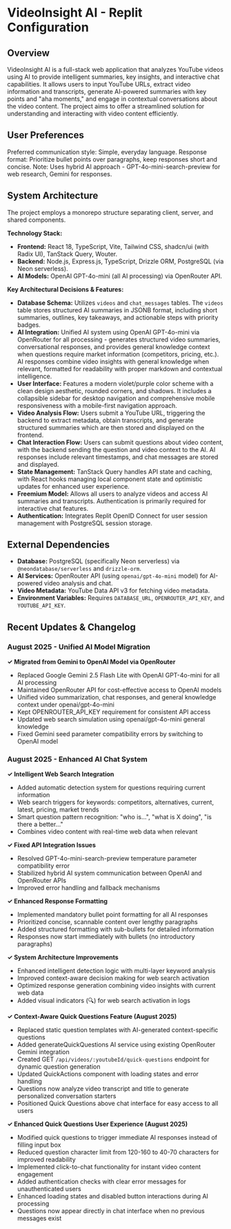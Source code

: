 # VideoInsight AI - Replit Configuration

## Overview

VideoInsight AI is a full-stack web application that analyzes YouTube videos using AI to provide intelligent summaries, key insights, and interactive chat capabilities. It allows users to input YouTube URLs, extract video information and transcripts, generate AI-powered summaries with key points and "aha moments," and engage in contextual conversations about the video content. The project aims to offer a streamlined solution for understanding and interacting with video content efficiently.

## User Preferences

Preferred communication style: Simple, everyday language.
Response format: Prioritize bullet points over paragraphs, keep responses short and concise.
Note: Uses hybrid AI approach - GPT-4o-mini-search-preview for web research, Gemini for responses.

## System Architecture

The project employs a monorepo structure separating client, server, and shared components.

**Technology Stack:**
*   **Frontend:** React 18, TypeScript, Vite, Tailwind CSS, shadcn/ui (with Radix UI), TanStack Query, Wouter.
*   **Backend:** Node.js, Express.js, TypeScript, Drizzle ORM, PostgreSQL (via Neon serverless).
*   **AI Models:** OpenAI GPT-4o-mini (all AI processing) via OpenRouter API.

**Key Architectural Decisions & Features:**
*   **Database Schema:** Utilizes `videos` and `chat_messages` tables. The `videos` table stores structured AI summaries in JSONB format, including short summaries, outlines, key takeaways, and actionable steps with priority badges.
*   **AI Integration:** Unified AI system using OpenAI GPT-4o-mini via OpenRouter for all processing - generates structured video summaries, conversational responses, and provides general knowledge context when questions require market information (competitors, pricing, etc.). AI responses combine video insights with general knowledge when relevant, formatted for readability with proper markdown and contextual intelligence.
*   **User Interface:** Features a modern violet/purple color scheme with a clean design aesthetic, rounded corners, and shadows. It includes a collapsible sidebar for desktop navigation and comprehensive mobile responsiveness with a mobile-first navigation approach.
*   **Video Analysis Flow:** Users submit a YouTube URL, triggering the backend to extract metadata, obtain transcripts, and generate structured summaries which are then stored and displayed on the frontend.
*   **Chat Interaction Flow:** Users can submit questions about video content, with the backend sending the question and video context to the AI. AI responses include relevant timestamps, and chat messages are stored and displayed.
*   **State Management:** TanStack Query handles API state and caching, with React hooks managing local component state and optimistic updates for enhanced user experience.
*   **Freemium Model:** Allows all users to analyze videos and access AI summaries and transcripts. Authentication is primarily required for interactive chat features.
*   **Authentication:** Integrates Replit OpenID Connect for user session management with PostgreSQL session storage.

## External Dependencies

*   **Database:** PostgreSQL (specifically Neon serverless) via `@neondatabase/serverless` and `drizzle-orm`.
*   **AI Services:** OpenRouter API (using `openai/gpt-4o-mini` model) for AI-powered video analysis and chat.
*   **Video Metadata:** YouTube Data API v3 for fetching video metadata.
*   **Environment Variables:** Requires `DATABASE_URL`, `OPENROUTER_API_KEY`, and `YOUTUBE_API_KEY`.

## Recent Updates & Changelog

### August 2025 - Unified AI Model Migration

**✓ Migrated from Gemini to OpenAI Model via OpenRouter**
*   Replaced Google Gemini 2.5 Flash Lite with OpenAI GPT-4o-mini for all AI processing
*   Maintained OpenRouter API for cost-effective access to OpenAI models
*   Unified video summarization, chat responses, and general knowledge context under openai/gpt-4o-mini
*   Kept OPENROUTER_API_KEY requirement for consistent API access
*   Updated web search simulation using openai/gpt-4o-mini general knowledge
*   Fixed Gemini seed parameter compatibility errors by switching to OpenAI model

### August 2025 - Enhanced AI Chat System

**✓ Intelligent Web Search Integration**
*   Added automatic detection system for questions requiring current information
*   Web search triggers for keywords: competitors, alternatives, current, latest, pricing, market trends
*   Smart question pattern recognition: "who is...", "what is X doing", "is there a better..."
*   Combines video content with real-time web data when relevant

**✓ Fixed API Integration Issues**
*   Resolved GPT-4o-mini-search-preview temperature parameter compatibility error
*   Stabilized hybrid AI system communication between OpenAI and OpenRouter APIs
*   Improved error handling and fallback mechanisms

**✓ Enhanced Response Formatting**
*   Implemented mandatory bullet point formatting for all AI responses
*   Prioritized concise, scannable content over lengthy paragraphs
*   Added structured formatting with sub-bullets for detailed information
*   Responses now start immediately with bullets (no introductory paragraphs)

**✓ System Architecture Improvements**
*   Enhanced intelligent detection logic with multi-layer keyword analysis
*   Improved context-aware decision making for web search activation
*   Optimized response generation combining video insights with current web data
*   Added visual indicators (🔍) for web search activation in logs

**✓ Context-Aware Quick Questions Feature (August 2025)**
*   Replaced static question templates with AI-generated context-specific questions
*   Added generateQuickQuestions AI service using existing OpenRouter Gemini integration
*   Created GET `/api/videos/:youtubeId/quick-questions` endpoint for dynamic question generation
*   Updated QuickActions component with loading states and error handling
*   Questions now analyze video transcript and title to generate personalized conversation starters
*   Positioned Quick Questions above chat interface for easy access to all users

**✓ Enhanced Quick Questions User Experience (August 2025)**
*   Modified quick questions to trigger immediate AI responses instead of filling input box
*   Reduced question character limit from 120-160 to 40-70 characters for improved readability
*   Implemented click-to-chat functionality for instant video content engagement
*   Added authentication checks with clear error messages for unauthenticated users
*   Enhanced loading states and disabled button interactions during AI processing
*   Questions now appear directly in chat interface when no previous messages exist